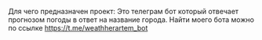 Для чего предназначен проект:
Это телеграм бот который отвечает прогнозом погоды в ответ на название города.
Найти моего бота можно по ссылке 
https://t.me/weathherartem_bot
